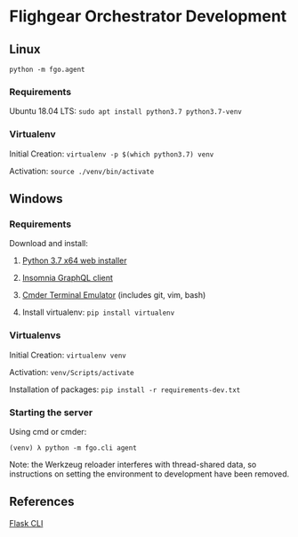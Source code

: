 # Flighgear Orchestrator Development

## Linux

`python -m fgo.agent`

### Requirements

Ubuntu 18.04 LTS: `sudo apt install python3.7 python3.7-venv`

### Virtualenv

Initial Creation: `virtualenv -p $(which python3.7) venv`

Activation: `source ./venv/bin/activate`

## Windows

### Requirements

Download and install:

1. [Python 3.7 x64 web installer](https://www.python.org/downloads/release/python-372/)

2. [Insomnia GraphQL client](https://insomnia.rest/download/#windows)

3. [Cmder Terminal Emulator](http://cmder.net/) (includes git, vim, bash)

4. Install virtualenv: `pip install virtualenv`

### Virtualenvs

Initial Creation: `virtualenv venv`

Activation: `venv/Scripts/activate`

Installation of packages: `pip install -r requirements-dev.txt`

### Starting the server

Using cmd or cmder:

```
(venv) λ python -m fgo.cli agent
```

Note: the Werkzeug reloader interferes with thread-shared data, so instructions on setting the environment to development have been removed.

## References

[Flask CLI](http://flask.pocoo.org/docs/dev/cli/)
